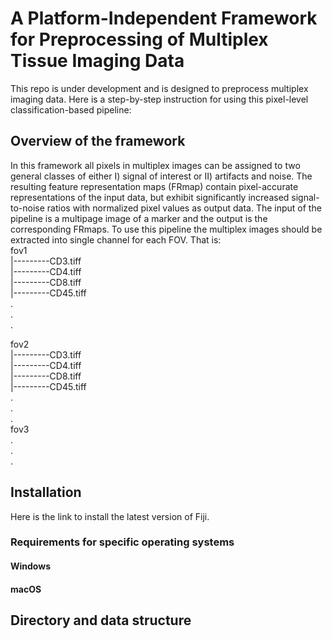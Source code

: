 # A Platform-Independent Framework for Preprocessing of Multiplex Tissue Imaging Data

This repo is under development and is designed to preprocess multiplex imaging data. Here is a step-by-step instruction for using this pixel-level classification-based pipeline:
## Overview of the framework
In this framework all pixels in multiplex images can be assigned to two general classes of either I) signal of interest or II) artifacts and noise. The resulting feature representation maps (FRmap) contain pixel-accurate representations of the input data, but exhibit significantly increased signal-to-noise ratios with normalized pixel values as output data. The input of the pipeline is a multipage image of a marker and the output is the corresponding FRmaps. To use this pipeline the multiplex images should be extracted into single channel for each FOV. That is:<br />
fov1 <br />
|---------CD3.tiff <br />
|---------CD4.tiff <br />
|---------CD8.tiff <br />
|---------CD45.tiff <br />
.<br />
.<br />
.<br />

fov2<br />
|---------CD3.tiff <br />
|---------CD4.tiff <br />
|---------CD8.tiff <br />
|---------CD45.tiff <br />
.<br />
.<br />
.<br />
fov3<br />
.<br />
.<br />
.<br />



## Installation
Here is the link to install the latest version of Fiji.
### Requirements for specific operating systems
#### Windows
#### macOS
## Directory and data structure

